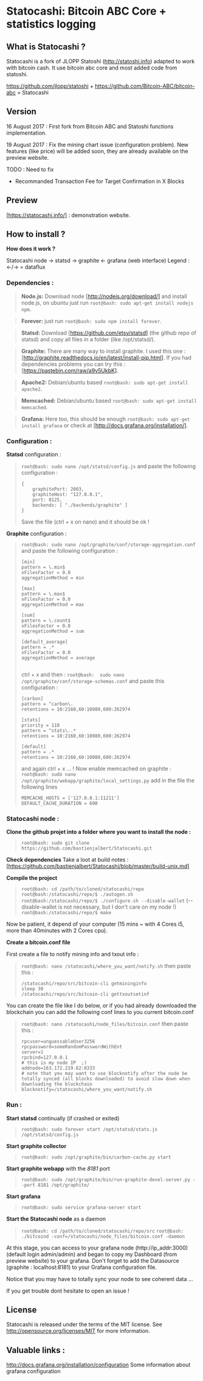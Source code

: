 Statocashi: Bitcoin ABC Core + statistics logging
=====================================

What is Statocashi ?
----------------

Statocashi is a fork of JLOPP Statoshi (http://statoshi.info) adapted to work with
bitcoin cash. It use bitcoin abc core and most added code from statoshi.

https://github.com/jlopp/statoshi + https://github.com/Bitcoin-ABC/bitcoin-abc = Statocashi

Version
-------
16 August 2017 : First fork from Bitcoin ABC and Statoshi functions implementation.

19 August 2017 : Fix the mining chart issue (configuration problem). New features (like price) will be added soon, they are already available on the preview website.
                   

TODO : Need to fix 
- Recommanded Transaction Fee for Target Confirmation in X Blocks  

Preview 
-------
[https://statocashi.info/] : demonstration website.  


How to install ?
-------

**How does it work ?** 

Statocashi node -> statsd -> graphite <- grafana (web interface)
Legend : <-/-> = dataflux

### Dependencies :
> **Node.js:** Download node [http://nodejs.org/download/] and install node.js, on ubuntu just run ``` root@bash: sudo apt-get install nodejs npm ```.

> **Forever:** just run ``` root@bash: sudo npm install forever ```.

> **Statsd:** Download [https://github.com/etsy/statsd] (the github repo of statsd) and copy all files in a folder (like /opt/statsd/).

> **Graphite:** There are many way to install graphite. I used this one : [http://graphite.readthedocs.io/en/latest/install-pip.html]. If you had dependencies problems you can try this : [https://pastebin.com/raw/a9v5UkbK].

> **Apache2:** Debian/ubuntu based ``` root@bash: sudo apt-get install apache2 ```.

> **Memcached:** Debian/ubuntu based ``` root@bash: sudo apt-get install memcached ```.

> **Grafana:** Here too, this should be enough ``` root@bash: sudo apt-get install grafana ``` or check at [http://docs.grafana.org/installation/].

### Configuration :

**Statsd** configuration :
> ``` root@bash: sudo nano /opt/statsd/config.js ``` and paste the following configuration :
> ``` 
> {
>     graphitePort: 2003, 
>     graphiteHost: "127.0.0.1", 
>     port: 8125,
>     backends: [ "./backends/graphite" ]
> }  
> ``` 
> Save the file (ctrl + x on nano) and it should be ok !


**Graphite** configuration :
> ``` root@bash: sudo nano /opt/graphite/conf/storage-aggregation.conf ``` and paste the following configuration :
> ``` 
>[min]
>pattern = \.min$
>xFilesFactor = 0.0
>aggregationMethod = min
>
>[max]
>pattern = \.max$
>xFilesFactor = 0.0
>aggregationMethod = max
>
>[sum]
>pattern = \.count$
>xFilesFactor = 0.0
>aggregationMethod = sum
>
>[default_average]
>pattern = .*
>xFilesFactor = 0.0
>aggregationMethod = average
>  
> ``` 
> ctrl + x and then : ``` root@bash:  sudo nano /opt/graphite/conf/storage-schemas.conf ``` and paste this configuration :
> ``` 
>[carbon]
>pattern = ^carbon\.
>retentions = 10:2160,60:10080,600:262974
>
>[stats]
>priority = 110
>pattern = ^stats\..*
>retentions = 10:2160,60:10080,600:262974
>
>[default]
>pattern = .*
>retentions = 10:2160,60:10080,600:262974
> ``` 
> and again ctrl + x ... ! Now enable memcached on graphite : ``` root@bash: sudo nano /opt/graphite/webapp/graphite/local_settings.py ``` add in the file the following lines
> ``` 
>MEMCACHE_HOSTS = ['127.0.0.1:11211']
>DEFAULT_CACHE_DURATION = 600
> ``` 


### Statocashi node :

**Clone the github projet into a folder where you want to install the node :**
>``` root@bash: sudo git clone https://github.com/bastienjalbert/Statocashi.git ```

**Check dependencies** Take a loot at build notes : [https://github.com/bastienjalbert/Statocashi/blob/master/build-unix.md]

**Compile the project**
> ``` root@bash: cd /path/to/cloned/statocashi/repo ```
> ``` root@bash:/statocashi/repo/$ ./autogen.sh ```
> ``` root@bash:/statocashi/repo/$ ./configure.sh --disable-wallet ``` (--disable-wallet is not necessary, but I don't care on my node !)
> ``` root@bash:/statocashi/repo/$ make ```

Now be patient, it depend of your computer (15 mins ~ with 4 Cores i5, more than 40minutes with 2 Cores cpu).

**Create a bitcoin.conf file**

First create a file to notify mining info and txout info :
> ``` root@bash: nano /statocashi/where_you_want/notify.sh ``` then paste this :
> ```#!/bin/bash
>/statocashi/repo/src/bitcoin-cli getmininginfo 
>sleep 30
>/statocashi/repo/src/bitcoin-cli gettxoutsetinf
> ```

You can create the file like I do below, or if you had already downloaded the blockchain you can add the following conf lines to you current bitcoin.conf

> ``` root@bash: nano /statocashi/node_files/bitcoin.conf ``` then paste this :
>```
>rpcuser=unguessableUser3256
>rpcpassword=someRandomPasswordWithEnt
>server=1
>rpcbind=127.0.0.1
># this is my node IP  ;)
>addnode=163.172.219.62:8333 
># note that you may want to use blocknotify after the node be totally synced (all blocks downloaded) to avoid slow down when downloading the blockchain
>blocknotify=/statocashi/where_you_want/notify.sh
>```


### Run :

**Start statsd** continually (if crashed or exited)
> ``` root@bash: sudo forever start /opt/statsd/stats.js /opt/statsd/config.js ```

**Start graphite collector** 
> ``` root@bash: sudo /opt/graphite/bin/carbon-cache.py start ```

**Start graphite webapp** with the *8181* port
> ``` root@bash: sudo /opt/graphite/bin/run-graphite-devel-server.py --port 8181 /opt/graphite/ ```

**Start grafana**
> ``` root@bash: sudo service grafana-server start ```

**Start the Statocashi node** as a daemon 
> ``` root@bash: cd /path/to/cloned/statocashi/repo/src ```
> ``` root@bash: ./bitcoind -conf=/statocashi/node_files/bitcoin.conf -daemon ```

At this stage, you can access to your grafana node (http://ip_addr:3000) (default login admin/admin) and began to copy my Dashboard (from preview website) to your grafana. Don't forget to add the Datasource (graphite : localhost:8181) to your Grafana configuration file.

Notice that you may have to totally sync your node to see coherent data ...

If you get trouble dont hesitate to open an issue !

License
-------

Statocashi is released under the terms of the MIT license. See http://opensource.org/licenses/MIT for more information.

Valuable links :
----------------

http://docs.grafana.org/installation/configuration Some information about grafana configuration



